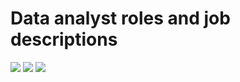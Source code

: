# Data analyst roles and job descriptions
![](https://user-images.githubusercontent.com/70613002/162339489-9d6d78e4-ddde-4b53-99c4-ca2d5f151e19.png)
![](https://user-images.githubusercontent.com/70613002/162339495-843bb59b-c990-441f-997f-ca951573a282.png)
![](https://user-images.githubusercontent.com/70613002/162339502-0cbae0fc-b38d-42dc-ae85-8a98567dc647.png)
